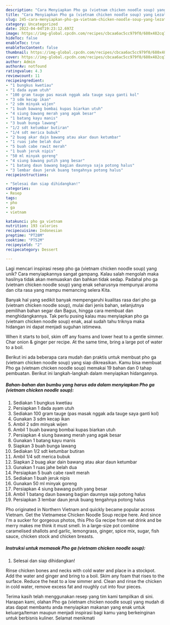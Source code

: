 ```yaml
---
description: "Cara Menyiapkan Pho ga (vietnam chicken noodle soup) yang Lezat"
title: "Cara Menyiapkan Pho ga (vietnam chicken noodle soup) yang Lezat"
slug: 245-cara-menyiapkan-pho-ga-vietnam-chicken-noodle-soup-yang-lezat
category: Uncategorized
date: 2022-04-04T19:23:12.697Z
image: https://img-global.cpcdn.com/recipes/cbcaa6ac5cc979f0/680x482cq70/pho-ga-vietnam-chicken-noodle-soup-foto-resep-utama.jpg
hideToc: false
enableToc: true
enableTocContent: false
thumbnail: https://img-global.cpcdn.com/recipes/cbcaa6ac5cc979f0/680x482cq70/pho-ga-vietnam-chicken-noodle-soup-foto-resep-utama.jpg
cover: https://img-global.cpcdn.com/recipes/cbcaa6ac5cc979f0/680x482cq70/pho-ga-vietnam-chicken-noodle-soup-foto-resep-utama.jpg
author: Admin
authorAv: notfound
ratingvalue: 4.3
reviewcount: 11
recipeingredient:
- "1 bungkus kwetiau"
- "1 dada ayam utuh"
- "100 gram tauge pas masak nggak ada tauge saya ganti kol"
- "3 sdm kecap ikan"
- "2 sdm minyak wijen"
- "1 buah bawang bombai kupas biarkan utuh"
- "4 siung bawang merah yang agak besar"
- "1 batang kayu manis"
- "3 buah bunga lawang"
- "1/2 sdt ketumbar butiran"
- "1/4 sdt merica bubuk"
- "2 buag akar dain bawang atau akar daun ketumbar"
- "1 ruas jahe belah dua"
- "5 buah cabe rawit merah"
- "1 buah jeruk nipis"
- "50 ml minyak goreng"
- "4 siung bawang putih yang besar"
- "1 batang daun bawang bagian daunnya saja potong halus"
- "3 lembar daun jeruk buang tengahnya potong halus"
recipeinstructions:

- "Selesai dan siap dihidangkan!"
categories:
- Resep
tags:
- pho
- ga
- vietnam

katakunci: pho ga vietnam 
nutrition: 193 calories
recipecuisine: Indonesian
preptime: "PT28M"
cooktime: "PT52M"
recipeyield: "2"
recipecategory: Dessert

---
```





Lagi mencari inspirasi resep pho ga (vietnam chicken noodle soup) yang unik? Cara menyiapkannya sangat gampang. Kalau salah mengolah maka hasilnya tidak akan memuaskan dan bahkan tidak sedap. Padahal pho ga (vietnam chicken noodle soup) yang enak seharusnya mempunyai aroma dan cita rasa yang mampu memancing selera Kita.





Banyak hal yang sedikit banyak mempengaruhi kualitas rasa dari pho ga (vietnam chicken noodle soup), mulai dari jenis bahan, selanjutnya pemilihan bahan segar dan Bagus, hingga cara membuat dan menghidangkannya. Tak perlu pusing kalau mau menyiapkan pho ga (vietnam chicken noodle soup) enak,      asal sudah tahu triknya maka hidangan ini dapat menjadi suguhan istimewa.














When it starts to boil, skim off any foams and lower heat to a gentle simmer. Char onion &amp; ginger per recipe. At the same time, bring a large pot of water to a boil.






Berikut ini ada beberapa cara mudah dan praktis untuk membuat pho ga (vietnam chicken noodle soup) yang siap dikreasikan. Kamu bisa membuat Pho ga (vietnam chicken noodle soup) memakai 19 bahan dan 0 tahap pembuatan. Berikut ini langkah-langkah dalam menyiapkan hidangannya.

<!--inarticleads1-->

##### Bahan-bahan dan bumbu yang harus ada dalam menyiapkan Pho ga (vietnam chicken noodle soup):

1. Sediakan 1 bungkus kwetiau
1. Persiapkan 1 dada ayam utuh
1. Sediakan 100 gram tauge (pas masak nggak ada tauge saya ganti kol)
1. Gunakan 3 sdm kecap ikan
1. Ambil 2 sdm minyak wijen
1. Ambil 1 buah bawang bombai kupas biarkan utuh
1. Persiapkan 4 siung bawang merah yang agak besar
1. Gunakan 1 batang kayu manis
1. Siapkan 3 buah bunga lawang
1. Sediakan 1/2 sdt ketumbar butiran
1. Ambil 1/4 sdt merica bubuk
1. Siapkan 2 buag akar dain bawang atau akar daun ketumbar
1. Gunakan 1 ruas jahe belah dua
1. Persiapkan 5 buah cabe rawit merah
1. Sediakan 1 buah jeruk nipis
1. Gunakan 50 ml minyak goreng
1. Persiapkan 4 siung bawang putih yang besar
1. Ambil 1 batang daun bawang bagian daunnya saja potong halus
1. Persiapkan 3 lembar daun jeruk buang tengahnya potong halus


Pho originated in Northern Vietnam and quickly became popular across Vietnam. Get the Vietnamese Chicken Noodle Soup recipe here. And since I&#39;m a sucker for gorgeous photos, this Pho Ga recipe from eat drink and be merry makes me think it must smell. In a large-size pot combine caramelised shallots and garlic, lemongrass, ginger, spice mix, sugar, fish sauce, chicken stock and chicken breasts. 

<!--inarticleads2-->

##### Instruksi untuk memasak Pho ga (vietnam chicken noodle soup):


1. Selesai dan siap dihidangkan!

Rinse chicken bones and necks with cold water and place in a stockpot. Add the water and ginger and bring to a boil. Skim any foam that rises to the surface. Reduce the heat to a low simmer and. Clean and rinse the chicken in cold water, remove excess fat and roughly cut into four pieces. 

Terima kasih telah menggunakan resep yang tim kami tampilkan di sini. Harapan kami, olahan Pho ga (vietnam chicken noodle soup) yang mudah di atas dapat membantu anda menyiapkan makanan yang enak untuk keluarga/teman maupun menjadi inspirasi bagi kamu yang berkeinginan untuk berbisnis kuliner. Selamat menikmati
